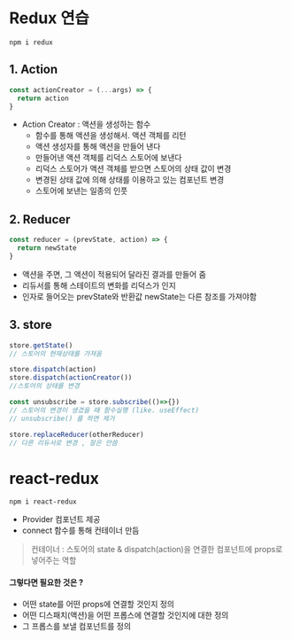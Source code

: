 # Redux 연습
```
npm i redux
```
## 1. Action
```js
const actionCreator = (...args) => {
  return action
}
```
* Action Creator : 액션을 생성하는 함수
  - 함수를 통해 액션을 생성해서. 액션 객체를 리턴
  - 액션 생성자를 통해 액션을 만들어 낸다
  - 만들어낸 액션 객체를 리덕스 스토어에 보낸다
  - 리덕스 스토어가 액션 객체를 받으면 스토어의 상태 값이 변경
  - 변경된 상태 값에 의해 상태를 이용하고 있는 컴포넌트 변경
  - 스토어에 보낸는 일종의 인풋

## 2. Reducer
```js
const reducer = (prevState, action) => {
  return newState
}
```
 * 액션을 주면, 그 액션이 적용되어 달라진 결과를 만들어 줌
 * 리듀서를 통해 스테이트의 변화를 리덕스가 인지
 * 인자로 들어오는 prevState와 반환값 newState는 다른 참조를 가져야함

## 3. store
```js
store.getState()
// 스토어의 현재상태를 가져옴

store.dispatch(action)
store.dispatch(actionCreator())
//스토어의 상태를 변경

const unsubscribe = store.subscribe(()=>{})
// 스토어의 변경이 생겼을 때 함수실행 (like. useEffect)
// unsubscribe() 를 하면 제거

store.replaceReducer(otherReducer)
// 다른 리듀서로 변경 , 잘은 안씀
```

# react-redux
```
npm i react-redux
```
* Provider 컴포넌트 제공
* connect 함수를 통해 컨테이너 만듬
 > 컨테이너 : 스토어의 state & dispatch(action)을 연결한 컴포넌트에 props로 넣어주는 역할

#### 그렇다면 필요한 것은 ?
* 어떤 state를 어떤 props에 연결할 것인지 정의
* 어떤 디스패치(액션)을 어떤 프롭스에 연결할 것인지에 대한 정의
* 그 프롭스를 보낼 컴포넌트를 정의
